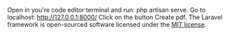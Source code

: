 Open in you're code editor terminal and run: php artisan serve.
Go to localhost: http://127.0.0.1:8000/
Click on the button Create pdf.
The Laravel framework is open-sourced software licensed under the [MIT license](https://opensource.org/licenses/MIT).